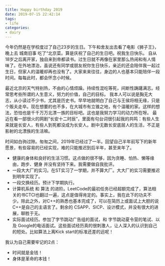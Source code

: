 ```yaml
---
title: Happy birthday 2019
date: 2019-07-15 22:42:14
tags:
- life
categories:
- dairy
---
```


今年仍然是在学校度过了自己23岁的生日。下午和舍友出去看了电影《狮子王》，晚上去 城南旧事 吃了“北京菜。算是庆祝了自己的生日吧。祝我生日快乐。
自从18岁之后离开家，独自来到帝都读书。过生日就不再像在家里那么热闹和有人情味了。在外地漂泊，虽说还有同学或朋友祝你生日快乐，亲近的还会陪伴我一起过生日，但家人的温暖却再也没有了。大家来来往往，身边的人也基本只能陪伴一段时间。每每此时，都会怀念小时候。

最近北京的天气特别热，不由的心情烦躁。持续性混吃等死，间断性踌躇满志。经常思考些所谓的人生意义，努力的价值，自己的目标。
我本人可以说是胸无大志，从小读过不少书，尤其是历史书。早早地就明白了自己与王侯将相无缘，只是个贩夫走卒。现在想要的也不多，在大城市有立锥之地，有个温暖的家。这样的想法，恐怕也是千千万万北漂一族的目标吧。这也是我努力学习的动力所在呀。
最近在看一部很火的网剧“长安十二时辰”，里面有句台词很引起我的共鸣：有些人生来就是长安人，有些人到死都没成为长安人。剧中无数长安底层人的生活，不正是影射的北漂族的生活嘛。

时间如白驹过隙。匆匆之间，2019年已经过了一半。回望自己半年前写下的新年愿景，有些容易的已经实现，难的只能推迟到后半年，甚至来年了。
- 健康的身体和良好的生活习惯。这点做的很不够，因为贪睡、怕热、懒等缘由，跑步、健身 并没有坚持下来。我需要做自我批评。
- 一段大大厂的实习。在ST实习了一学期，并不算大厂。大大厂的实习需要推迟到明年实现了。
- 一段交换经历。预计下学期执行。
- 计算机系统 和 算法 的进阶。LeetCode的最初任务已经超额完成了，算法相关的书CTCI也翻过一遍，这点是值得肯定的。事实上，我在此下的功夫不少。除此之外，对C++的熟悉也基本完成了，可以在简历上或面试上大胆的说C++是自己的主语言了。剩余的 CSAPP、SICP、设计模式，并没有很大的进展，聊胜于无。
- 实际面试经历。参加了字节跳动广告组的面试，和 字节跳动夏令营的笔试、以及 Google的电话面试。这些面试经历真的很刺激人，让人深入的认识到自己的短处。比如算法上离Kick start的标准还差的远呢！

我认为自己需要牢记的2点：
- 时间就是金钱！
- 身体是革命的本钱！